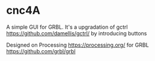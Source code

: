 # cnc4A

A simple GUI for GRBL. 
It's a upgradation of gctrl <https://github.com/damellis/gctrl/> by introducing buttons

Designed on Processing https://processing.org/ for GRBL <https://github.com/grbl/grbl>
